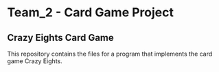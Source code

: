 # Team_2 - Card Game Project

Crazy Eights Card Game
---------------------

This repository contains the files for a program that implements the card game Crazy Eights.
